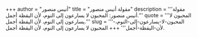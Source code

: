 +++
author = "أنيس منصور"
title = "مقولة أنيس منصور"
description = '''مقولة أنيس منصور: المحبون لا يسارعون إلى النوم، لأن اليقظة أجمل.'''
quote = '''المحبون لا يسارعون إلى النوم، لأن اليقظة أجمل.'''
slug = '''المحبون-لا-يسارعون-إلى-النوم،-لأن-اليقظة-أجمل'''
+++
المحبون لا يسارعون إلى النوم، لأن اليقظة أجمل.
